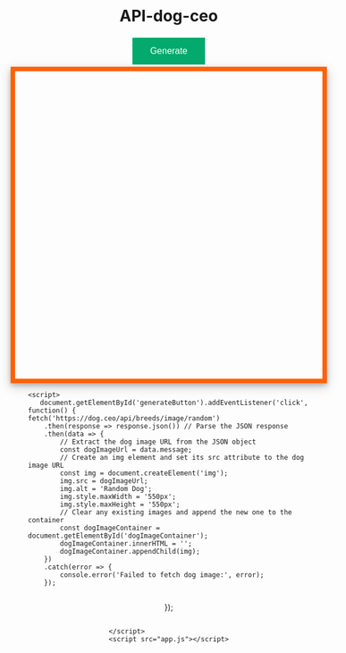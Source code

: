 # API-dog-ceo

<!DOCTYPE html>
<html lang="en">
<head>
    <meta charset="UTF-8">
    <title>Random Dog Image Generator</title>
    <style>
      body {
            background-image: url("https://i.pinimg.com/564x/a2/10/89/a21089e8db166648500ed1cc7b68b1f1.jpg");
            display: flex;
            justify-content: center;
            align-items: center;
            height: 100vh;
            flex-direction: column;
            margin: 0; /* Reset default margin */
        }
        #dogImageContainer {
            background-image: url("panel.png");
            background-size: cover; /* Resize the background image to cover the entire container */
            display: flex;
            justify-content: center;
            align-items: center;
            color:white;
            width: 550px;
            height: 550px;
            border: 8px solid rgb(255, 97, 6);
            box-shadow: 0 4px 8px 0 rgba(0, 0, 0, 0.2), 0 6px 20px 0 rgba(0, 0, 0, 0.19);
            overflow: hidden; /* Ensures the image doesn't spill out of the container */
            padding: 0; /* Remove padding if any */
        }
        img {
            display: block; /* Removes default inline spacing */
            width: 100%; /* Set width to fill the container */
            height: 100%; /* Set height to fill the container */
            object-fit: cover; /* Ensures the image covers the container */
        }
        #generateButton {
            cursor: pointer;
            background-color: #04AA6D; /* Green */
  border: none;
  color: white;
  padding: 15px 32px;
  text-align: center;
  text-decoration: none;
  display: inline-block;
  font-size: 16px;
  margin: 4px 2px;
  cursor: pointer;
  -webkit-transition-duration: 0.4s; /* Safari */
  transition-duration: 0.4s;
        }
    </style>
</head>
<body>
    <button id="generateButton">Generate</button>
    <div id="dogImageContainer"></div>

    <script>
       document.getElementById('generateButton').addEventListener('click', function() {
    fetch('https://dog.ceo/api/breeds/image/random')
        .then(response => response.json()) // Parse the JSON response
        .then(data => {
            // Extract the dog image URL from the JSON object
            const dogImageUrl = data.message;
            // Create an img element and set its src attribute to the dog image URL
            const img = document.createElement('img');
            img.src = dogImageUrl;
            img.alt = 'Random Dog';
            img.style.maxWidth = '550px';
            img.style.maxHeight = '550px';
            // Clear any existing images and append the new one to the container
            const dogImageContainer = document.getElementById('dogImageContainer');
            dogImageContainer.innerHTML = '';
            dogImageContainer.appendChild(img);
        })
        .catch(error => {
            console.error('Failed to fetch dog image:', error);
        });
});

    </script>
    <script src="app.js"></script>
</body>
</html>
